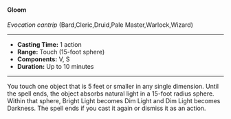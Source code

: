 #### Gloom
*Evocation cantrip* (Bard,Cleric,Druid,Pale Master,Warlock,Wizard)
___
- **Casting Time:** 1 action
- **Range:** Touch (15-foot sphere)
- **Components:** V, S
- **Duration:** Up to 10 minutes
---
You touch one object that is 5 feet or smaller in any single dimension. Until the spell ends, the object absorbs natural light in a 15-foot radius sphere. Within that sphere, Bright Light becomes Dim Light and Dim Light becomes Darkness. The spell ends if you cast it again or dismiss it as an action.
